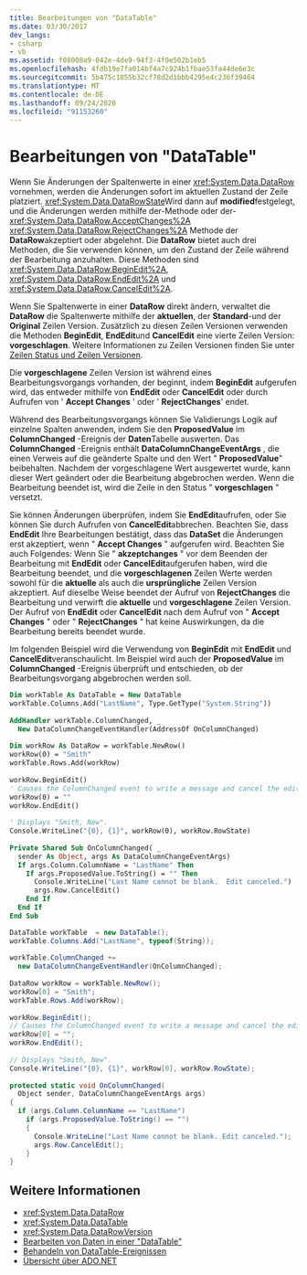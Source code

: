```yaml
---
title: Bearbeitungen von "DataTable"
ms.date: 03/30/2017
dev_langs:
- csharp
- vb
ms.assetid: f08008a9-042e-4de9-94f3-4f0e502b1eb5
ms.openlocfilehash: 4fdb19e7fa014bf4a7c924b1fbae53fa44de6e3c
ms.sourcegitcommit: 5b475c1855b32cf78d2d1bbb4295e4c236f39464
ms.translationtype: MT
ms.contentlocale: de-DE
ms.lasthandoff: 09/24/2020
ms.locfileid: "91153260"
---
```

# <a name="datatable-edits"></a>Bearbeitungen von "DataTable"

Wenn Sie Änderungen der Spaltenwerte in einer <xref:System.Data.DataRow> vornehmen, werden die Änderungen sofort im aktuellen Zustand der Zeile platziert. <xref:System.Data.DataRowState>Wird dann auf **modified**festgelegt, und die Änderungen werden mithilfe der-Methode oder der- <xref:System.Data.DataRow.AcceptChanges%2A> <xref:System.Data.DataRow.RejectChanges%2A> Methode der **DataRow**akzeptiert oder abgelehnt. Die **DataRow** bietet auch drei Methoden, die Sie verwenden können, um den Zustand der Zeile während der Bearbeitung anzuhalten. Diese Methoden sind <xref:System.Data.DataRow.BeginEdit%2A>, <xref:System.Data.DataRow.EndEdit%2A> und <xref:System.Data.DataRow.CancelEdit%2A>.  
  
 Wenn Sie Spaltenwerte in einer **DataRow** direkt ändern, verwaltet die **DataRow** die Spaltenwerte mithilfe der **aktuellen**, der **Standard**-und der **Original** Zeilen Version. Zusätzlich zu diesen Zeilen Versionen verwenden die Methoden **BeginEdit**, **EndEdit**und **CancelEdit** eine vierte Zeilen Version: **vorgeschlagen**. Weitere Informationen zu Zeilen Versionen finden Sie unter [Zeilen Status und Zeilen Versionen](row-states-and-row-versions.md).  
  
 Die **vorgeschlagene** Zeilen Version ist während eines Bearbeitungsvorgangs vorhanden, der beginnt, indem **BeginEdit** aufgerufen wird, das entweder mithilfe von **EndEdit** oder **CancelEdit** oder durch Aufrufen von ' **Accept Changes** ' oder ' **RejectChanges**' endet.  
  
 Während des Bearbeitungsvorgangs können Sie Validierungs Logik auf einzelne Spalten anwenden, indem Sie den **ProposedValue** im **ColumnChanged** -Ereignis der **Daten**Tabelle auswerten. Das **ColumnChanged** -Ereignis enthält **DataColumnChangeEventArgs** , die einen Verweis auf die geänderte Spalte und den Wert " **ProposedValue**" beibehalten. Nachdem der vorgeschlagene Wert ausgewertet wurde, kann dieser Wert geändert oder die Bearbeitung abgebrochen werden. Wenn die Bearbeitung beendet ist, wird die Zeile in den Status " **vorgeschlagen** " versetzt.  
  
 Sie können Änderungen überprüfen, indem Sie **EndEdit**aufrufen, oder Sie können Sie durch Aufrufen von **CancelEdit**abbrechen. Beachten Sie, dass **EndEdit** Ihre Bearbeitungen bestätigt, dass das **DataSet** die Änderungen erst akzeptiert, wenn " **Accept Changes** " aufgerufen wird. Beachten Sie auch Folgendes: Wenn Sie " **akzeptchanges** " vor dem Beenden der Bearbeitung mit **EndEdit** oder **CancelEdit**aufgerufen haben, wird die Bearbeitung beendet, und die **vorgeschlagenen** Zeilen Werte werden sowohl für die **aktuelle** als auch die **ursprüngliche** Zeilen Version akzeptiert. Auf dieselbe Weise beendet der Aufruf von **RejectChanges** die Bearbeitung und verwirft die **aktuelle** und **vorgeschlagene** Zeilen Version. Der Aufruf von **EndEdit** oder **CancelEdit** nach dem Aufruf von " **Accept Changes** " oder " **RejectChanges** " hat keine Auswirkungen, da die Bearbeitung bereits beendet wurde.  
  
 Im folgenden Beispiel wird die Verwendung von **BeginEdit** mit **EndEdit** und **CancelEdit**veranschaulicht. Im Beispiel wird auch der **ProposedValue** im **ColumnChanged** -Ereignis überprüft und entschieden, ob der Bearbeitungsvorgang abgebrochen werden soll.  
  
```vb  
Dim workTable As DataTable = New DataTable  
workTable.Columns.Add("LastName", Type.GetType("System.String"))  
  
AddHandler workTable.ColumnChanged, _  
  New DataColumnChangeEventHandler(AddressOf OnColumnChanged)  
  
Dim workRow As DataRow = workTable.NewRow()  
workRow(0) = "Smith"  
workTable.Rows.Add(workRow)  
  
workRow.BeginEdit()  
' Causes the ColumnChanged event to write a message and cancel the edit.  
workRow(0) = ""
workRow.EndEdit()  
  
' Displays "Smith, New".  
Console.WriteLine("{0}, {1}", workRow(0), workRow.RowState)  
  
Private Shared Sub OnColumnChanged( _  
  sender As Object, args As DataColumnChangeEventArgs)  
  If args.Column.ColumnName = "LastName" Then  
    If args.ProposedValue.ToString() = "" Then  
      Console.WriteLine("Last Name cannot be blank.  Edit canceled.")  
      args.Row.CancelEdit()  
    End If  
  End If  
End Sub  
```  
  
```csharp  
DataTable workTable  = new DataTable();  
workTable.Columns.Add("LastName", typeof(String));  
  
workTable.ColumnChanged +=
  new DataColumnChangeEventHandler(OnColumnChanged);  
  
DataRow workRow = workTable.NewRow();  
workRow[0] = "Smith";  
workTable.Rows.Add(workRow);  
  
workRow.BeginEdit();  
// Causes the ColumnChanged event to write a message and cancel the edit.  
workRow[0] = "";
workRow.EndEdit();  
  
// Displays "Smith, New".  
Console.WriteLine("{0}, {1}", workRow[0], workRow.RowState);
  
protected static void OnColumnChanged(  
  Object sender, DataColumnChangeEventArgs args)  
{  
  if (args.Column.ColumnName == "LastName")  
    if (args.ProposedValue.ToString() == "")  
    {  
      Console.WriteLine("Last Name cannot be blank. Edit canceled.");  
      args.Row.CancelEdit();  
    }  
}  
```  
  
## <a name="see-also"></a>Weitere Informationen

- <xref:System.Data.DataRow>
- <xref:System.Data.DataTable>
- <xref:System.Data.DataRowVersion>
- [Bearbeiten von Daten in einer "DataTable"](manipulating-data-in-a-datatable.md)
- [Behandeln von DataTable-Ereignissen](handling-datatable-events.md)
- [Übersicht über ADO.NET](../ado-net-overview.md)
